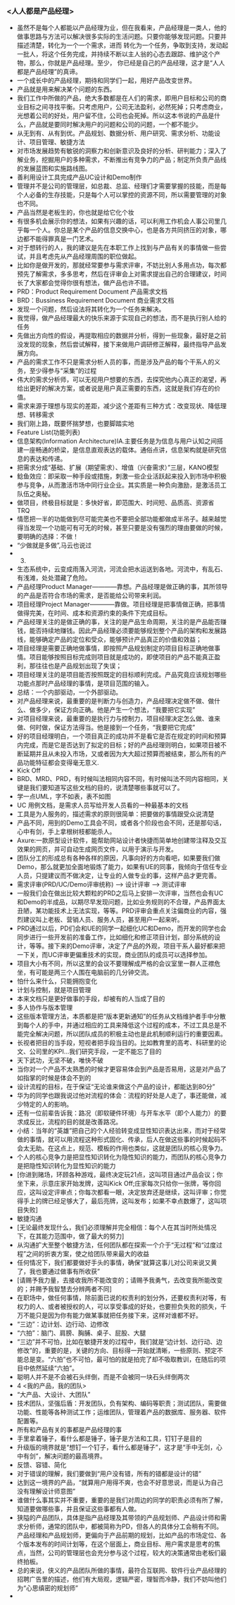 ### <人人都是产品经理>
- 虽然不是每个人都能以产品经理为业，但在我看来，产品经理是一类人，他的做事思路与方法可以解决很多实际的生活问题。只要你能够发现问题。只要并描述清楚，转化为一个一个需求，进而
转化为一个任务，争取到支持，发动起一批人，将这个任务完成，并持续不断以主人翁的心态去跟踪、维护这个产物，那么，你就是产品经理。至少，
你已经是自己的产品经理，这才是“人人都是产品经理”的真谛。
- 一个成长中的产品经理，期待和同学们一起，用好产品改变世界。
- 产品就是用来解决某个问题的东西。
- 我们工作中所做的产品，绝大多数都是在人们的需求，即用户目标和公司的商业目标之间寻找平衡。只考虑用户，公司无法盈利，必然死掉；只考虑商业，光想着公司的好处，用户留不住，公司也会死掉。所以这本书说的产品是什么，产品就是要同时解决用户的问题和公司的问题，一个都不能少。
- 从无到有、从有到优。产品规划、数据分析、用户研究、需求分析、功能设计、项目管理、敏捷方法
- 对市场发展趋势有敏锐的洞察力和创新意识及良好的分析、研判能力；深入了解业务，挖掘用户的多种需求，不断推出有竞争力的产品；制定所负责产品线的发展蓝图和实施路线图。
- 善利用设计工具完成产品UC设计和Demo制作
- 管理并不是公司的管理层，如总裁、总监、经理们才需要掌握的技能，而是每个人必备的生存技能，只是每个人可以掌控的资源不同，所以需要管理的对象也不同。
- 产品当然是老板生的，你也就是给它化个妆
- 有很多机会展示你的想法，如果有兴趣的话，可以利用工作机会人事公司里几乎每一个人。你总是某个产品的信息交换中心，也是各方共同挤压的对象，哪边都不能得罪真是一门艺术。
- 对于想转行的人，我的建议是先在本职工作上找到与产品有关的事情做一些尝试，并且考虑先从产品经理周围的职位做起。
- 比如你是做开发的，那就经常要参与需求评审，不妨比别人多用点功，每次都预先了解需求，多多思考，然后在评审会上对需求提出自己的合理建议，时间长了大家都会觉得你很有想法，做产品也许不错。
- PRD：Product Requirement Document 产品需求文档
- BRD：Bussiness Requirement Document 商业需求文档
- 发现一个问题，然后设法将其转化为一个任务来解决。
- 我觉得，做产品经理最大的快乐来源于实现自己的想法，而不是执行别人给的任务
- 先做出方向性的假设，再提取相应的数据并分析，得到一些现象，最好是之前没发现的现象，然后尝试解释，接下来做用户调研修正解释，最终指导产品发展方向。
- 产品的需求工作不只是需求分析人员的事，而是涉及产品的每个干系人的义务，至少得参与“采集”的过程
- 伟大的需求分析师，可以无视用户想要的东西，去探究他内心真正的渴望，再给出更好的解决方案，或者说是用户真正需要的东西，这就是我们存在的价值。
- 需求来源于理想与现实的差距，减少这个差距有三种方式：改变现状、降低理想、转移需求
- 我们刚上路，既要怀揣梦想，也要脚踏实地
- Feature List(功能列表)
- 信息架构(Information Architecture)IA.主要任务是为信息与用户认知之间搭建一座畅通的桥梁，是信息直观表达的载体。通俗点讲，信息架构就是研究信息的表达和传递。
- 把需求分成“基础、扩展（期望需求）、增值（兴奋需求）”三层，KANO模型
- 鲶鱼效应：即采取一种手段或措施，刺激一些企业活跃起来投入到市场中积极参与竞争，从而激活市场中同行业企业。其实质是一种负向激励，是激活员工队伍之奥秘。
- 做项目，终极目标就是：多快好省，即范围大、时间短、品质高、资源省 TRQ   
- 情愿把一半的功能做到尽可能完美也不要把全部功能都做成半吊子。越来越觉得当发现一个功能可有可无的时候，甚至只要是没有强烈的理由要做的时候，要明确的选择：不做！
- “少做就是多做”,马云也说过
- 3.
- 生态系统中，云变成雨落入河流，河流会把水运送到各地。河流中，有乱石、有浅滩，处处潜藏了危险。
- 产品经理Product Manager————靠想。产品经理是做正确的事，其所领导的产品是否符合市场的需求，是否能给公司带来利润。
- 项目经理Project Manager————靠做。项目经理是把事情做正确，把事情做得完美，在时间、成本和资源约束的条件下完成目标。
- 产品经理关注的是做正确的事，关注的是产品生命周期，关注的是产品能否赚钱，能否持续地赚钱。因此产品经理必须要能够规划整个产品的架构和发展路线，能够确定产品的定位和受众，能够预计产品真正的价值和效益；
- 项目经理是需要正确地做事情，即按照产品规划制定的项目目标正确地做事情。项目能够按照目标完成则项目就是成功的，即使项目的产品不能真正盈利，那往往也是产品规划出现了失误；
- 项目经理关注的是项目能否按照既定的目标顺利完成。产品究竟应该规划哪些功能点那时产品经理的事情，是项目范围的输入。
- 总结：一个内部驱动，一个外部驱动。
- 对产品经理来说，最重要的是判断力与创造力，产品经理决定做不做、做什么、做多少，保证方向正确。他是产生一个想法，“我要把它实现”
- 对项目经理来说，最重要的是执行力与控制力，项目经理决定怎么做、谁来做、何时做，保证方法得当。他是接到一个任务，“我要把它完成”
- 好的项目经理明白，一个项目真正的成功并不是看它是否在规定的时间和预算内完成，而是它是否达到了拟定的目标；好的产品经理则明白，如果项目被不断延期并且从未投入市场，又或者因为大大超过预算而被结束，那么所有的产品功能特征都会变得毫无意义.
- Kick Off
- BRD、MRD、PRD，有时候叫法相同内容不同，有时候叫法不同内容相同，关键是我们要知道写这些文档的目的，说清楚哪些事就可以了。
- 学一点UML，字不如表，表不如图
- UC 用例文档，是需求人员写给开发人员看的一种最基本的文档
- 工具是为人服务的，描述需求的原则很简单：把要做的事情跟受众说清楚
- 产品不同，用到的Demo工具会不同，或者各个阶段也会不同，还是那句话，心中有剑，手上拿根树枝都能杀人。
- Axure:一款原型设计软件，能帮助网站设计者快捷而简单地创建带注释及交互效果的网页，并可自动生成网页文件，以用于演示与开发。
- 团队分工的形成总有各种各样的原因，凡事向好的方向看吧，如果要我们做Demo，那么就更加全面地锻炼了能力，如果有UE的同事，我倾向于信任专业人员，只提建议而不做决定，让专业的人做专业的事，这样产品才更完善。
- 需求评审(PRD/UC/Demo评审统称) --> 设计评审 --> 测试评审
- 一般我们会在做出比较大颗粒的PRD之后马上安排一次评审，当然也会有UC和Demo的半成品，以期尽早发现问题，比如业务规则的不合理，产品界面太丑陋，某功能技术上无法实现，等等。PRD评审会重点关注偏商业的内容，强烈建议叫上老板、营销人员、服务人员，甚至用户一起来听。
- PRD通过以后，PD们会和UE的同学一起细化UC和Demo，而开发的同学也会同步进行一些开发前的准备工作，比如细化和修正项目计划，部分系统的设计，等等。接下来的Demo评审，决定了产品的外观，项目干系人最好都来把一下关，而UC评审更偏重技术的实现，商业团队的成员可以选择参加。
- 项目大小有不同，所以这里的会议不要理解成严格的会议室里一群人正襟危坐，有可能是两三个人围在电脑前的几分钟交流。
- 怕什么来什么，只能拥抱变化
- 计划与控制，就是项目管理
- 本来文档只是更好做事的手段，却被有的人当成了目的
- 多人协作与版本管理
- 这些版本管理方法，本质都是把“版本更新通知”的任务从文档维护者手中分散到每个人的手中，并通过相应的工具来降低这个过程的成本，不过工具总是不能完全解决问题，所以团队成员的积极主动也是此机制顺利运行的重要因素。
- 长视者把目的当手段，短视者把手段当目的。比如教育里的高考、科研里的论文、公司里的KPI...我们研究手段，一定不能忘了目的
- 天下武功，无坚不破，唯快不破
- 当你对一个产品不太熟悉的时候才更容易体会到产品是否易用，这是对产品了如指掌的时候是体会不到的
- 设计流程的目标，在于保证“无论谁来做这个产品的设计，都能达到80分”
- 华为的同学也跟我说过他对流程的体会：流程的好处是人走了，事还能做，减少特定的人的影响。
- 还有一位前辈告诉我：路况（即软硬件环境）与开车水平（即个人能力）的要求成反比，流程的目的就是改善路况。
- 小结：当年的“英雄”把自己的个人经验转变成显性知识表达出来，而对于经常做的事情，就可以用流程这种形式固化、传承，后人在做这些事的时候起码不会太无助。在这点上，规范、模板的作用也类似，这就是团队的核心竞争力。
- 个人的核心竞争力是把显性知识转化为隐性知识的能力，而团队的核心竞争力是把隐性知识转化为显性知识的能力
- [你进到赌场，环顾各种游戏，最终决定玩21点，这叫项目通过产品会议；你坐下来，示意庄家开始发牌，这叫Kick Off;庄家每次只给你一张牌，等你回应，这叫设定评审点；你每次都看一眼，决定放弃还是继续，这叫评审；你觉得手上的牌已经足够大了，最后亮牌，这叫发布；如果不幸点数爆了，这叫项目失败]
- 敏捷沟通
- [无论最终发现什么，我们必须理解并完全相信：每个人在其当时所处情况下，在其能力范围中，做了最大的努力]
- 从沟通扩大至整个敏捷方法，任何团队都在探索一个介于“无过程”和“过度过程”之间的折衷方案，使之给团队带来最大的收益
- 任何情况下，我们都要做好手头的事情，确保“就算这事儿对公司来说又黄了，我也要通过做事有所收获”
- [请赐予我力量，去接收我所不能改变的；请赐予我勇气，去改变我所能改变的；并赐予我智慧去分辨两者不同]
- 在职场中，做任何事情，除前面已说的权责利的划分外，还要权责利对等，有权力的人、或者被授权的人，可以享受事成的好处，也要担负失败的损失，千万不能只是因为你有能力做某事就把任务接下来，这样对谁都不好。
- “三边”：边计划、边行动、边修改
- “六拍”：脑门、肩膀、胸脯、桌子、屁股、大腿
- “三边”并不可怕，比如在敏捷开发的过程中，我们就是“边计划、边行动、边修改”的，重要的是，关键的方向、目标得一开始就清晰，一些原则、预定不能总是变。“六拍”也不可怕，最可怕的就是拍完了却不吸取教训，在随后的项目中依然延续“六拍”。
- 聪明人并不是不会被石头绊倒，而是不会被同一块石头绊倒两次
- 4 <我的产品，我的团队>
- “大产品、大设计、大团队”
- 技术团队，坚强后盾：开发团队，负有架构、编码等职责；测试团队，需要做功能、性能等各种测试工作；运维团队，管理着产品的数据库、服务器、软件配置等。
- 所有和产品有关的事都是产品经理的事
- 手里拿着锤子，看什么都是锤子，锤子是方法和工具，钉钉子是目的
- 升级版的境界就是“想钉一个钉子，看什么都是锤子”，这才是“手中无剑，心中有剑”，解决问题的最高境界。
- 反馈、容错、简化
- 对于错误的理解，我们要做到“用户没有错，所有的错都是设计的错”
- 达到这一境界的产品，“就算用户用得不爽，也会不好意思说，而是认为自己没有理解设计师意图”
- 谁做什么事其实并不重要，重要的是我们对周边的同学的职责必须有所了解，知道要做哪些事，并且保证这些事都有人做。
- 狭隘的产品团队，具体是指产品经理及其带领的产品规划师、产品设计师和需求分析师，通常的团队中，都被简称为PD，但各人的具体分工会稍有不同。产品经理和产品规划师，更偏向于产品前期的规划，比如产品的市场定位、各个版本发布的时间计划等，在这个层面上，商业目标、用户需求是思考的焦点，当然，公司的管理层也会充分参与这个过程，较大的决策通常由老板们最终拍板。
- 总的来说，侠义的产品团队所做的事情，最符合互联网、软件行业产品经理的招聘广告里的描述，他们有大局观，逻辑严密，理智而冷静，我们不妨叫他们为“心思缜密的规划师”
- 














